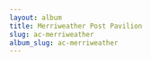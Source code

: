 ```yaml
---
layout: album
title: Merriweather Post Pavilion
slug: ac-merriweather
album_slug: ac-merriweather
---
```

